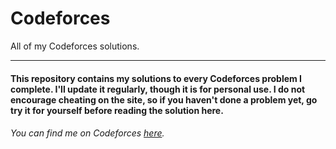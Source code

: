 # Codeforces
All of my Codeforces solutions.

---

#### This repository contains my solutions to every Codeforces problem I complete. I'll update it regularly, though it is for personal use. I do not encourage cheating on the site, so if you haven't done a problem yet, go try it for yourself before reading the solution here.

###### You can find me on Codeforces [here](https://codeforces.com/profile/jadedev).
